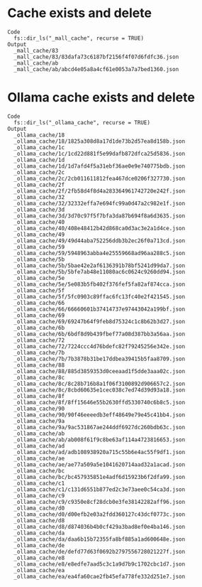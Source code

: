 # Cache exists and delete

    Code
      fs::dir_ls("_mall_cache", recurse = TRUE)
    Output
      _mall_cache/83
      _mall_cache/83/83dafa73c6187bf2156f4f07d6fdfc36.json
      _mall_cache/ab
      _mall_cache/ab/abcd4e05a8a4cf61e0053a7a7bed1360.json

# Ollama cache exists and delete

    Code
      fs::dir_ls("_ollama_cache", recurse = TRUE)
    Output
      _ollama_cache/18
      _ollama_cache/18/1825a308d8a17d1de73b2d57ea8d158b.json
      _ollama_cache/1c
      _ollama_cache/1c/1cd22d881f5e99dafb872dfca25d5836.json
      _ollama_cache/1d
      _ollama_cache/1d/1d7afd4f5a31ebf36ae0e9e740775bdb.json
      _ollama_cache/2c
      _ollama_cache/2c/2cb011611812fea467dce0206f327730.json
      _ollama_cache/2f
      _ollama_cache/2f/2fb58d4f8d4a283364961742720e242f.json
      _ollama_cache/32
      _ollama_cache/32/32332effa7e694fc99a0d47a2c982e1f.json
      _ollama_cache/3d
      _ollama_cache/3d/3d70c97f5f7bfa3da87b694f8a6d3635.json
      _ollama_cache/40
      _ollama_cache/40/408e48412b42d868ca0d3ac3e2a1d4ce.json
      _ollama_cache/49
      _ollama_cache/49/49d44aba752256ddb3b2ec26f0a713cd.json
      _ollama_cache/59
      _ollama_cache/59/5948963abba4e25559668ad96aa288c5.json
      _ollama_cache/5b
      _ollama_cache/5b/5bae42e2af6136391b78bf5241d99da7.json
      _ollama_cache/5b/5bfe7ab48e11080ac6c0624c9260dd94.json
      _ollama_cache/5e
      _ollama_cache/5e/5e083b5fb402f376fef5fa82af874cca.json
      _ollama_cache/5f
      _ollama_cache/5f/5fc0903c89ffac6fc13fc40e2f421545.json
      _ollama_cache/66
      _ollama_cache/66/66660601b37414737e97443042a199bf.json
      _ollama_cache/69
      _ollama_cache/69/69247b64f9feb8d75324c1c8b62b3d27.json
      _ollama_cache/6b
      _ollama_cache/6b/6bdf8d9b439fbef77a08d387bb3a56aa.json
      _ollama_cache/72
      _ollama_cache/72/7224ccc4d76bdefc82f79245256e342e.json
      _ollama_cache/7b
      _ollama_cache/7b/7b3878b31be17ddbea39415b5faa8709.json
      _ollama_cache/88
      _ollama_cache/88/885d3859353d0ceeaad1f5dde3aaa02c.json
      _ollama_cache/8c
      _ollama_cache/8c/8c28b716b8a1f06f3100892d906657c2.json
      _ollama_cache/8c/8cbd60635e1cec038c7ed74d39d93a18.json
      _ollama_cache/8f
      _ollama_cache/8f/8ff15646e55b2630ffd5330740c6b8c5.json
      _ollama_cache/90
      _ollama_cache/90/90f46eeeedb3eff48649e79e45c41bb4.json
      _ollama_cache/9a
      _ollama_cache/9a/9ac531867ae244ddf6927dc260bdb63c.json
      _ollama_cache/ab
      _ollama_cache/ab/ab008f61f9c8be63af114a4723816653.json
      _ollama_cache/ad
      _ollama_cache/ad/adb108938920a715c55b6e4ac55f9df1.json
      _ollama_cache/ae
      _ollama_cache/ae/ae77a509a5e1041620714aad32a1acad.json
      _ollama_cache/bc
      _ollama_cache/bc/bc457935851e4adf6d15923b6f2dfa99.json
      _ollama_cache/c1
      _ollama_cache/c1/c131d6551b877ed2c3e73aee0c54ca3d.json
      _ollama_cache/c9
      _ollama_cache/c9/c9350e8cf28dcb0e3fe38142282aff96.json
      _ollama_cache/d0
      _ollama_cache/d0/d00efb2e03a2fdd360127c43dcf0773c.json
      _ollama_cache/d8
      _ollama_cache/d8/d874036b4b0cf429a3bad8ef0e4ba146.json
      _ollama_cache/da
      _ollama_cache/da/daa6b15b72355fa8bf885a1ad600648e.json
      _ollama_cache/de
      _ollama_cache/de/defd77d63f0692b2797556728021227f.json
      _ollama_cache/e8
      _ollama_cache/e8/e8edfe7aad5c3c1a9d7b9c1702cbc1d7.json
      _ollama_cache/ea
      _ollama_cache/ea/ea4fa60cae2fb45efa778fe332d251e7.json

